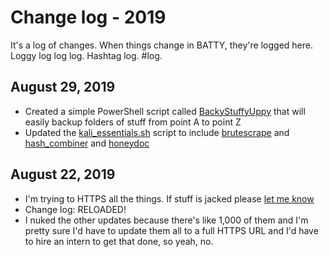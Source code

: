 # Change log - 2019
It's a log of changes.  When things change in BATTY, they're logged here. Loggy log log log. Hashtag log.  #log.

## August 29, 2019
* Created a simple PowerShell script called [BackyStuffyUppy](https://bpatty.rocks/scripts/windows/backystuffyuppy.ps1) that will easily backup folders of stuff from point A to point Z
* Updated the [kali_essentials.sh](https://bpatty.rocks/scripts/linux/kali_essentials.sh) script to include [brutescrape](https://github.com/cheetz/brutescrape) and [hash_combiner](https://github.com/hackern0v1c3/hash_combiner) and [honeydoc](https://github.com/jqreator)

## August 22, 2019
* I'm trying to HTTPS all the things.  If stuff is jacked please [let me know](https://github.com/braimee/bpatty/issues)
* Change log: RELOADED!
 * I nuked the other updates because there's like 1,000 of them and I'm pretty sure I'd have to update them all to a full HTTPS URL and I'd have to hire an intern to get that done, so yeah, no.
